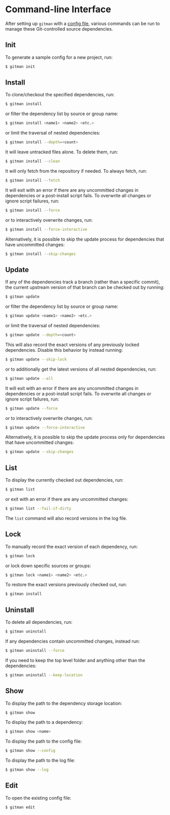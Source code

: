 # Command-line Interface

After setting up `gitman` with a [config file](../index.md#setup), various commands can be run to manage these Git-controlled source dependencies.

## Init

To generate a sample config for a new project, run:

```sh
$ gitman init
```

## Install

To clone/checkout the specified dependencies, run:

```sh
$ gitman install
```

or filter the dependency list by source or group name:

```sh
$ gitman install <name1> <name2> <etc.>
```

or limit the traversal of nested dependencies:

```sh
$ gitman install --depth=<count>
```

It will leave untracked files alone. To delete them, run:

```sh
$ gitman install --clean
```

It will only fetch from the repository if needed. To always fetch, run:

```sh
$ gitman install --fetch
```

It will exit with an error if there are any uncommitted changes in dependencies or a post-install script fails. To overwrite all changes or ignore script failures, run:

```sh
$ gitman install --force
```

or to interactively overwrite changes, run:

```sh
$ gitman install --force-interactive
```

Alternatively, it is possible to skip the update process for dependencies that have uncommitted changes:

```sh
$ gitman install --skip-changes
```

## Update

If any of the dependencies track a branch (rather than a specific commit), the current upstream version of that branch can be checked out by running:

```sh
$ gitman update
```

or filter the dependency list by source or group name:

```sh
$ gitman update <name1> <name2> <etc.>
```

or limit the traversal of nested dependencies:

```sh
$ gitman update --depth=<count>
```

This will also record the exact versions of any previously locked dependencies. Disable this behavior by instead running:

```sh
$ gitman update --skip-lock
```

or to additionally get the latest versions of all nested dependencies, run:

```sh
$ gitman update --all
```

It will exit with an error if there are any uncommitted changes in dependencies or a post-install script fails. To overwrite all changes or ignore script failures, run:

```sh
$ gitman update --force
```

or to interactively overwrite changes, run:

```sh
$ gitman update --force-interactive
```

Alternatively, it is possible to skip the update process only for dependencies that have uncommitted changes:

```sh
$ gitman update --skip-changes
```

## List

To display the currently checked out dependencies, run:

```sh
$ gitman list
```

or exit with an error if there are any uncommitted changes:

```sh
$ gitman list --fail-if-dirty
```

The `list` command will also record versions in the log file.

## Lock

To manually record the exact version of each dependency, run:

```sh
$ gitman lock
```

or lock down specific sources or groups:

```sh
$ gitman lock <name1> <name2> <etc.>
```

To restore the exact versions previously checked out, run:

```sh
$ gitman install
```

## Uninstall

To delete all dependencies, run:

```sh
$ gitman uninstall
```

If any dependencies contain uncommitted changes, instead run:

```sh
$ gitman uninstall --force
```

If you need to keep the top level folder and anything other than the dependencies:

```sh
$ gitman uninstall --keep-location
```

## Show

To display the path to the dependency storage location:

```sh
$ gitman show
```

To display the path to a dependency:

```sh
$ gitman show <name>
```

To display the path to the config file:

```sh
$ gitman show --config
```

To display the path to the log file:

```sh
$ gitman show --log
```

## Edit

To open the existing config file:

```sh
$ gitman edit
```
